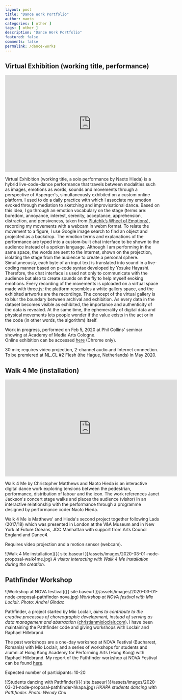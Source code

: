 ```yaml
---
layout: post
title: "Dance Work Portfolio"
author: naoto
categories: [ other ]
tags: [ other ]
description: "Dance Work Portfolio"
featured: false
comments: false
permalink: /dance-works
---
```


Virtual Exhibition (working title, performance)
--------

<div class="youtube-container">
<iframe class="youtube-video" width="560" height="315" src="https://www.youtube.com/embed/videoseries?list=PLVIdoREykT8LRZ-mj4Zk__MqTHVjrgzMz" frameborder="0" allow="accelerometer; autoplay; encrypted-media; gyroscope; picture-in-picture" allowfullscreen></iframe>
</div>

Virtual Exhibition (working title, a solo performance by Naoto Hieda) is a hybrid live-code-dance performance that travels between modalities such as images, emotions as words, sounds and movements through a perspective of Asperger's, simultaneously exhibited on a custom online platform. I used to do a daily practice with which I associate my emotion evoked through mediation to sketching and improvisational dance. Based on this idea, I go through an emotion vocabulary on the stage (terms are: boredom, annoyance, interest, serenity, acceptance, apprehension, distraction, and pensiveness, taken from [Plutchik’s Wheel of Emotions](https://en.wikipedia.org/wiki/Emotion_classification#Plutchik's_wheel_of_emotions)), recording my movements with a webcam in webm format. To relate the movement to a figure, I use Google image search to find an object and projected as a backdrop. The emotion terms and explanations of the performance are typed into a custom-built chat interface to be shown to the audience instead of a spoken language. Although I am performing in the same space, the words are sent to the Internet, shown on the projection, isolating the stage from the audience to create a personal sphere. Simultaneously, each byte of an input text is translated into sound in a live-coding manner based on p-code syntax developed by Yosuke Hayashi. Therefore, the chat interface is used not only to communicate with the audience but also to create sounds on the fly to help myself evoking emotions. Every recording of the movements is uploaded on a virtual space made with three.js; the platform resembles a white gallery space, and the exhibited artworks are the recordings. The concept of the virtual gallery is to blur the boundary between archival and exhibition. As every data in the dataset becomes visible as exhibited, the importance and authenticity of the data is revealed. At the same time, the ephemerality of digital data and physical movements lets people wonder if the value exists in the act or in the code (in other words, the algorithm) itself.

Work in progress, performed on Feb 5, 2020 at Phil Collins' seminar showing at Academy of Media Arts Cologne.  
Online exhibition can be accessed [here](https://naotohieda.com/ve/003) (Chrome only).

30 min; requires video projection, 2-channel audio and Internet connection.  
To be premiered at NL_CL #2 Flesh (the Hague, Netherlands) in May 2020.

Walk 4 Me (installation)
--------

<div class="youtube-container">
<iframe class="youtube-video" width="560" height="315" src="https://www.youtube.com/embed/XJhPKV8yLiY" frameborder="0" allow="accelerometer; autoplay; encrypted-media; gyroscope; picture-in-picture" allowfullscreen></iframe>
</div>

Walk 4 Me by Christopher Matthews and Naoto Hieda is an interactive digital dance work exploring tensions between the pedestrian, performance, distribution of labour and the icon. The work references ‪Janet Jackson‬'s concert stage walks and places the audience (visitor) in an interactive relationship with the performance through a programme designed by performance coder Naoto Hieda.

Walk 4 Me is Matthews' and Hieda's second project together following Lads (2017/18) which was presented in London at the V&A Museum and in New York at Future Oceans, JCC Manhattan with support from Arts Council England and Dance4.

Requires video projection and a motion sensor (webcam).

![Walk 4 Me installation]({{ site.baseurl }}/assets/images/2020-03-01-node-proposal-walk4me.jpg)
*A visitor interacting with Walk 4 Me installation during the creation.*


Pathfinder Workshop
--------

![Workshop at NOVA festival]({{ site.baseurl }}/assets/images/2020-03-01-node-proposal-pathfinder-nova.jpg)
*Workshop at NOVA festival with Mio Loclair. Photo: Andrei Gîndac*

Pathfinder, a project started by Mio Loclair, *aims to contribute to the creative processes of choreographic development, instead of serving as data management and abstraction* ([christianmioloclair.com](https://christianmioloclair.com/pathfinder)). I have been maintaining the Pathfinder code and giving workshops with Loclair and Raphael Hillebrand.

The past workshops are a one-day workshop at NOVA Festival (Bucharest, Romania) with Mio Loclair, and a series of workshops for students and alumni at Hong Kong Academy for Performing Arts (Hong Kong) with Raphael Hillebrand. My report of the Pathfinder workshop at NOVA Festival can be found [here](https://medium.com/@naoto_hieda/nova-choreographic-coding-lab-pathfinder-f14fc1f81deb).

Expected number of participants: 10-20

![Students dancing with Pathfinder]({{ site.baseurl }}/assets/images/2020-03-01-node-proposal-pathfinder-hkapa.jpg)
*HKAPA students dancing with Pathfinder. Photo: Wendy Chu*
